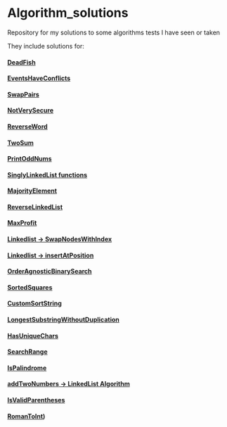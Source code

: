 # Algorithm_solutions
Repository for my solutions to some algorithms tests I have seen or taken

They include solutions for:

#### [DeadFish](https://github.com/Amy-Oji/Algorithm_solutions/blob/main/src/main/java/DeadFish.java)

#### [EventsHaveConflicts](https://github.com/Amy-Oji/Algorithm_solutions/blob/main/src/main/java/EventsHaveConflict.java)

#### [SwapPairs](https://github.com/Amy-Oji/Algorithm_solutions/blob/main/src/main/java/ListNode.java)

#### [NotVerySecure](https://github.com/Amy-Oji/Algorithm_solutions/blob/main/src/main/java/NotVerySecure.java)

#### [ReverseWord](https://github.com/Amy-Oji/Algorithm_solutions/blob/main/src/main/java/ReserveWord.java)

#### [TwoSum](https://github.com/Amy-Oji/Algorithm_solutions/blob/main/src/main/java/TwoSum.java)

#### [PrintOddNums](https://github.com/Amy-Oji/Algorithm_solutions/blob/main/src/main/java/PrintOddNums.java)

#### [SinglyLinkedList functions](https://github.com/Amy-Oji/Algorithm_solutions/blob/main/src/main/java/SinglyLinkedList.java)

#### [MajorityElement](https://github.com/Amy-Oji/Algorithm_solutions/blob/main/src/main/java/MajorityElement.java)

#### [ReverseLinkedList](https://github.com/Amy-Oji/Algorithm_solutions/blob/main/src/main/java/SinglyLinkedList.java)

#### [MaxProfit](https://github.com/Amy-Oji/Algorithm_solutions/blob/main/src/main/java/MaxProfit.java)

#### [Linkedlist -> SwapNodesWithIndex](https://github.com/Amy-Oji/Algorithm_solutions/blob/main/src/main/java/SinglyLinkedList.java)

#### [Linkedlist -> insertAtPosition](https://github.com/Amy-Oji/Algorithm_solutions/blob/main/src/main/java/SinglyLinkedList.java)

#### [OrderAgnosticBinarySearch](https://github.com/Amy-Oji/Algorithm_solutions/blob/main/src/main/java/OrderAgnosticBS.java)

#### [SortedSquares](https://github.com/Amy-Oji/Algorithm_solutions/blob/main/src/main/java/SortedSquares.java)

#### [CustomSortString](https://github.com/Amy-Oji/Algorithm_solutions/blob/main/src/main/java/CustomSortString.java)

#### [LongestSubstringWithoutDuplication](https://github.com/Amy-Oji/Algorithm_solutions/blob/main/src/main/java/LongestSubstringWithoutDuplication.java)

#### [HasUniqueChars](https://github.com/Amy-Oji/Algorithm_solutions/blob/main/src/main/java/HasUniqueChars.java)

#### [SearchRange](https://github.com/Amy-Oji/Algorithm_solutions/blob/main/src/main/java/SearchRange.java)

#### [IsPalindrome](https://github.com/Amy-Oji/Algorithm_solutions/blob/main/src/main/java/IsPalindrome.java)

#### [addTwoNumbers -> LinkedList Algorithm](https://github.com/Amy-Oji/Algorithm_solutions/blob/main/src/main/java/LinkedListNode.java)

#### [IsValidParentheses](https://github.com/Amy-Oji/Algorithm_solutions/blob/main/src/main/java/IsValidParentheses.java)

#### [RomanToInt](https://github.com/Amy-Oji/Algorithm_solutions/blob/main/src/main/java/RomanToInt.java))